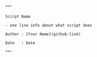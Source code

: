 """

    Scirpt Name
    
    - one line info about what script does
    
    Author : [Your Name](github-link)
    
    Date   : Date
"""
